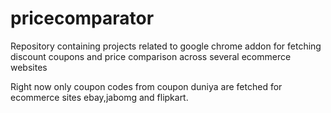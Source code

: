 pricecomparator
===============

Repository containing projects related to google chrome addon for fetching discount coupons and price comparison across several ecommerce websites



Right now only coupon codes from coupon duniya are fetched for ecommerce sites ebay,jabomg and flipkart.
